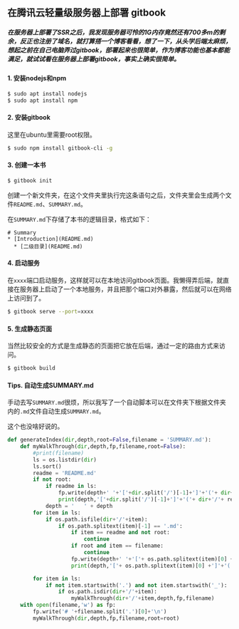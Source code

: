 ## 在腾讯云轻量级服务器上部署 gitbook

##### 在服务器上部署了SSR之后，我发现服务器可怜的1G内存竟然还有700多m的剩余，反正也注册了域名，就打算搭一个博客看看，想了一下，从头学后端太麻烦，想起之前在自己电脑弄过gitbook，部署起来也很简单，作为博客功能也基本都能满足，就试试看在服务器上部署gitbook，事实上确实很简单。

#### 1. 安装nodejs和npm 

```bash
$ sudo apt install nodejs
$ sudo apt install npm
```

#### 2. 安装gitbook

这里在ubuntu里需要root权限。

```bash
$ sudo npm install gitbook-cli -g
```

#### 3. 创建一本书

```bash
$ gitbook init
```

创建一个新文件夹，在这个文件夹里执行完这条语句之后，文件夹里会生成两个文件`README.md`、`SUMMARY.md`。

在`SUMMARY.md`下存储了本书的逻辑目录，格式如下：

```
# Summary
* [Introduction](README.md)
  * [二级目录](README.md)
```

#### 4. 启动服务

在`xxxx`端口启动服务，这样就可以在本地访问gitbook页面。我懒得弄后端，就直接在服务器上启动了一个本地服务，并且把那个端口对外暴露，然后就可以在网络上访问到了。

```bash
$ gitbook serve --port=xxxx
```

#### 5. 生成静态页面

当然比较安全的方式是生成静态的页面把它放在后端，通过一定的路由方式来访问。

```bash
$ gitbook build
```



#### Tips. 自动生成SUMMARY.md

手动去写`SUMMARY.md`很烦，所以我写了一个自动脚本可以在文件夹下根据文件夹内的`.md`文件自动生成`SUMMARY.md`。

这个也没啥好说的。

```python
def generateIndex(dir,depth,root=False,filename = 'SUMMARY.md'):
    def myWalkThrough(dir,depth,fp,filename,root=False):
        #print(filename)
        ls = os.listdir(dir)
        ls.sort()
        readme = 'README.md'
        if not root:
            if readme in ls:
                fp.write(depth+' '+'['+dir.split('/')[-1]+']'+'('+ dir+'/'+ readme +')\n')
                print(depth,'['+dir.split('/')[-1]+']'+'('+ dir+'/'+ readme +')')
            depth = '   ' + depth
        for item in ls:
            if os.path.isfile(dir+'/'+item):
                if os.path.splitext(item)[-1] == '.md':
                    if item == readme and not root:
                        continue
                    if root and item == filename:
                        continue
                    fp.write(depth+' '+'['+ os.path.splitext(item)[0] +']'+'('+dir+'/'+item+')\n')
                    print(depth,'['+ os.path.splitext(item)[0] +']'+'('+dir+'/'+item+')')

        for item in ls:
            if not item.startswith('.') and not item.startswith('_'):
                if os.path.isdir(dir+'/'+item):
                    myWalkThrough(dir+'/'+item,depth,fp,filename)
    with open(filename,'w') as fp:
        fp.write('# '+filename.split('.')[0]+'\n')
        myWalkThrough(dir,depth,fp,filename,root=root)
```

